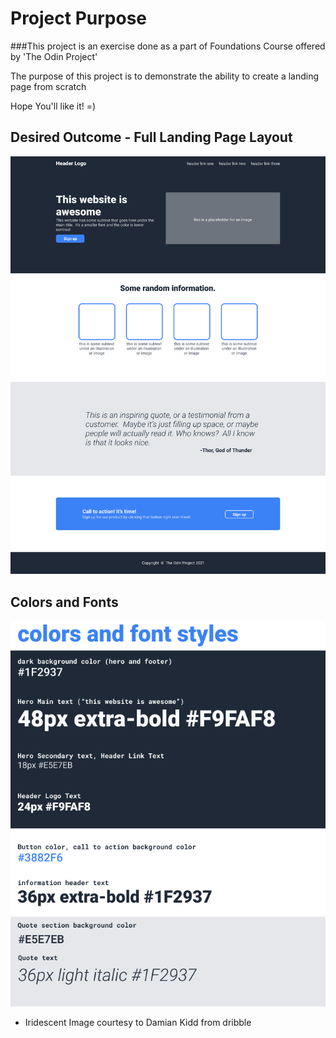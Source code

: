 # Project Purpose

###This project is an exercise done as a part of Foundations Course offered by 'The Odin Project'

The purpose of this project is to demonstrate the ability to create a landing page from scratch

Hope You'll like it! =)

## Desired Outcome - Full Landing Page Layout
![desired outcome - full page](img/odin-project.png)

## Colors and Fonts
![colors & fonts](img/colors_and_stuff.png)

* Iridescent Image courtesy to Damian Kidd from dribble